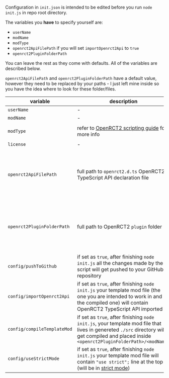 Configuration in `init.json` is intended to be edited before you run `node init.js` in repo root directory.

The variables you **have** to specify yourself are:
- `userName`
- `modName`
- `modType`
- `openrct2ApiFilePath` if you will set `importOpenrct2Api` to `true`
- `openrct2PluginFolderPath`

You can leave the rest as they come with defaults. All of the variables are described below.

`openrct2ApiFilePath` and `openrct2PluginFolderPath` have a default value, however they need to be replaced by your paths - I just left mine inside so you have the idea where to look for these folder/files.

|variable|description|requires editing?|type|value
|--|--|--|--|--|
|`userName`|-|yes|string|any
|`modName`|-|yes|string|any
|`modType`|refer to [OpenRCT2 scripting guide](https://github.com/OpenRCT2/OpenRCT2/blob/develop/distribution/scripting.md) for more info|yes|string|`remote` or `local`
|`license`|-|no (default: `'MIT'`)|string|any
|`openrct2ApiFilePath`|full path to `openrct2.d.ts` OpenRCT2 TypeScript API declaration file|yes, if `config/importOpenrct2Api` set to `true`|string|any (it needs to be a valid path for it to work)
|`openrct2PluginFolderPath`|full path to OpenRCT2 `plugin` folder|yes|string|any (it needs to be a valid path for it to work)|
`config/pushToGithub`|if set as `true`, after finishing `node init.js` all the changes made by the script will get pushed to your GitHub repository|no (default: `false`)|boolean|`true` or `false`|
|`config/importOpenrct2Api`|if set as `true`, after finishing `node init.js` your template mod file (the one you are intended to work in and the compiled one) will contain OpenRCT2 TypeScript API imported|no (default: `true`)|boolean|`true` or `false`|
|`config/compileTemplateMod`|if set as `true`, after finishing `node init.js`, your template mod file that lives in genereted `./src` directory will get compiled and placed inside `<openrct2PluginFolderPath>/<modName>`|no (default: `true`)|boolean|`true` or `false`|
|`config/useStrictMode`|if set as `true`, after finishing `node init.js` your template mod file will contain `"use strict";` line at the top (will be in [strict mode](https://developer.mozilla.org/en-US/docs/Web/JavaScript/Reference/Strict_mode))| no (default:`false`)|boolean|`true` or `false`|
